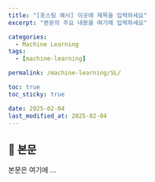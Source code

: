 ```yaml
---
title: "[포스팅 예시] 이곳에 제목을 입력하세요"
excerpt: "본문의 주요 내용을 여기에 입력하세요"

categories:
  - Machine Learning
tags:
  - [machine-learning]

permalink: /machine-learning/SL/

toc: true
toc_sticky: true

date: 2025-02-04
last_modified_at: 2025-02-04
---
```


## 🦥 본문

본문은 여기에 ...